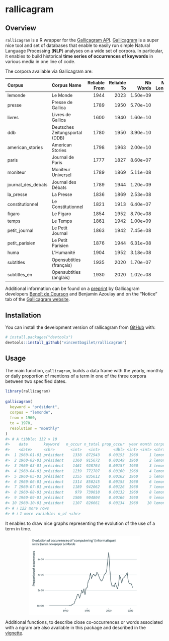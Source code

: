 
<!-- README.md is generated from README.Rmd. Please edit that file -->

# rallicagram

<!-- badges: start -->
<!-- badges: end -->

## Overview

`rallicagram` is a R wrapper for the [Gallicagram
API](https://regicid.github.io/api).
[Gallicagram](https://shiny.ens-paris-saclay.fr/app/gallicagram) is a
super nice tool and set of databases that enable to easily run simple
Natural Language Processing (**NLP**) analyses on a wide set of corpora.
In particular, it enables to build historical **time series of
occurrences of keywords** in various media in one line of code.

The corpora available via Gallicagram are:

| Corpus             | Corpus Name                    | Reliable From | Reliable To | Nb Words | Max Length | Resolution |
|:-------------------|:-------------------------------|--------------:|------------:|---------:|-----------:|:-----------|
| lemonde            | Le Monde                       |          1944 |        2023 | 1.50e+09 |          4 | daily      |
| presse             | Presse de Gallica              |          1789 |        1950 | 5.70e+10 |          3 | monthly    |
| livres             | Livres de Gallica              |          1600 |        1940 | 1.60e+10 |          5 | yearly     |
| ddb                | Deutsches Zeitungsportal (DDB) |          1780 |        1950 | 3.90e+10 |          2 | monthly    |
| american_stories   | American Stories               |          1798 |        1963 | 2.00e+10 |          3 | yearly     |
| paris              | Journal de Paris               |          1777 |        1827 | 8.60e+07 |          2 | daily      |
| moniteur           | Moniteur Universel             |          1789 |        1869 | 5.11e+08 |          2 | daily      |
| journal_des_debats | Journal des Débats             |          1789 |        1944 | 1.20e+09 |          1 | daily      |
| la_presse          | La Presse                      |          1836 |        1869 | 2.53e+08 |          2 | daily      |
| constitutionnel    | Le Constitutionnel             |          1821 |        1913 | 6.40e+07 |          2 | daily      |
| figaro             | Le Figaro                      |          1854 |        1952 | 8.70e+08 |          2 | daily      |
| temps              | Le Temps                       |          1861 |        1942 | 1.00e+09 |          2 | daily      |
| petit_journal      | Le Petit Journal               |          1863 |        1942 | 7.45e+08 |          2 | daily      |
| petit_parisien     | Le Petit Parisien              |          1876 |        1944 | 6.31e+08 |          2 | daily      |
| huma               | L’Humanité                     |          1904 |        1952 | 3.18e+08 |          2 | daily      |
| subtitles          | Opensubtitles (français)       |          1935 |        2020 | 1.70e+07 |          3 | yearly     |
| subtitles_en       | Opensubtitles (anglais)        |          1930 |        2020 | 1.02e+08 |          3 | yearly     |

Additional information can be found on a
[preprint](https://osf.io/preprints/socarxiv/84bf3/) by Gallicagram
developers [Benoît de Courson](https://regicid.github.io/) and Benjamin
Azoulay and on the “Notice” tab of the [Gallicagram
website](https://shiny.ens-paris-saclay.fr/app/gallicagram).

## Installation

You can install the development version of rallicagram from
[GitHub](https://github.com/vincentbagilet/rallicagram) with:

``` r
# install.packages("devtools")
devtools::install_github("vincentbagilet/rallicagram")
```

## Usage

The main function, `gallicagram`, builds a data frame with the yearly,
monthly or daily proportion of mentions of a term in one of the three
corpora between two specified dates.

``` r
library(rallicagram)

gallicagram(
  keyword = "président", 
  corpus = "lemonde", 
  from = 1960, 
  to = 1970,
  resolution = "monthly"
)
#> # A tibble: 132 × 10
#>    date       keyword   n_occur n_total prop_occur  year month corpus resolution
#>    <date>     <chr>       <int>   <int>      <dbl> <int> <int> <chr>  <chr>     
#>  1 1960-01-01 président    1338  872943    0.00153  1960     1 lemon… mois      
#>  2 1960-02-01 président    1360  915672    0.00149  1960     2 lemon… mois      
#>  3 1960-03-01 président    1461  928764    0.00157  1960     3 lemon… mois      
#>  4 1960-04-01 président    1239  772707    0.00160  1960     4 lemon… mois      
#>  5 1960-05-01 président    1355  835612    0.00162  1960     5 lemon… mois      
#>  6 1960-06-01 président    1314  850245    0.00155  1960     6 lemon… mois      
#>  7 1960-07-01 président    1189  942062    0.00126  1960     7 lemon… mois      
#>  8 1960-08-01 président     979  739018    0.00132  1960     8 lemon… mois      
#>  9 1960-09-01 président    1506  904804    0.00166  1960     9 lemon… mois      
#> 10 1960-10-01 président    1107  826661    0.00134  1960    10 lemon… mois      
#> # ℹ 122 more rows
#> # ℹ 1 more variable: n_of <chr>
```

It enables to draw nice graphs representing the evolution of the use of
a term in time.

<img src="man/figures/README-graph-1.png" width="70%" style="display: block; margin: auto;" />

Additional functions, to describe close co-occurrences or words
associated with a ngram are also available in this package and described
in the [vignette](articles/rallicagram.html).
